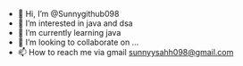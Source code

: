 - 👋 Hi, I’m @Sunnygithub098
- 👀 I’m interested in java and dsa
- 🌱 I’m currently learning java
- 💞️ I’m looking to collaborate on ...
- 📫 How to reach me via gmail sunnyysahh098@gmail.com

<!---
Sunnygithub098/Sunnygithub098 is a ✨ special ✨ repository because its `README.md` (this file) appears on your GitHub profile.
You can click the Preview link to take a look at your changes.
--->
